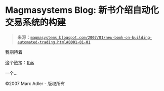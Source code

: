 <!--yml

分类：未分类

日期：2024-05-18 05:13:05

-->

# Magmasystems Blog: 新书介绍自动化交易系统的构建

> 来源：[`magmasystems.blogspot.com/2007/01/new-book-on-building-automated-trading.html#0001-01-01`](http://magmasystems.blogspot.com/2007/01/new-book-on-building-automated-trading.html#0001-01-01)

我期待着

这个链接：[this](http://www.amazon.com/Building-Automated-Trading-Systems-Introduction/dp/0750682515/sr=1-1/qid=1167949081/ref=pd_bbs_sr_1/105-8944260-6914000?ie=UTF8&s=books)

一个...

©2007 Marc Adler - 版权所有
